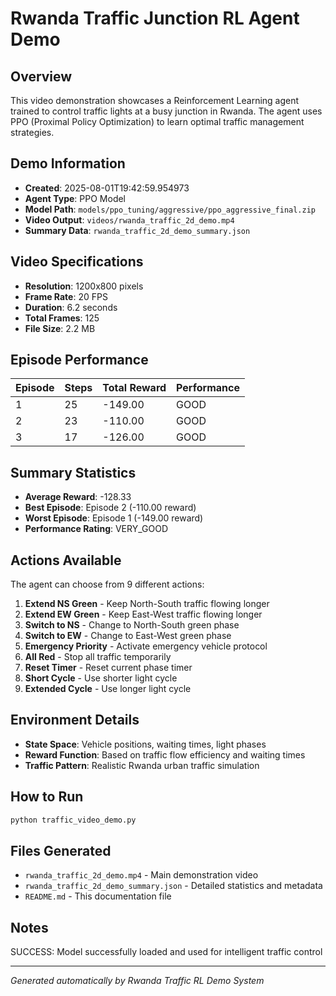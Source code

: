 # Rwanda Traffic Junction RL Agent Demo

## Overview
This video demonstration showcases a Reinforcement Learning agent trained to control traffic lights at a busy junction in Rwanda. The agent uses PPO (Proximal Policy Optimization) to learn optimal traffic management strategies.

## Demo Information
- **Created**: 2025-08-01T19:42:59.954973
- **Agent Type**: PPO Model
- **Model Path**: `models/ppo_tuning/aggressive/ppo_aggressive_final.zip`
- **Video Output**: `videos/rwanda_traffic_2d_demo.mp4`
- **Summary Data**: `rwanda_traffic_2d_demo_summary.json`

## Video Specifications
- **Resolution**: 1200x800 pixels
- **Frame Rate**: 20 FPS
- **Duration**: 6.2 seconds
- **Total Frames**: 125
- **File Size**: 2.2 MB

## Episode Performance

| Episode | Steps | Total Reward | Performance |
|---------|-------|--------------|-------------|
| 1 | 25 | -149.00 | GOOD |
| 2 | 23 | -110.00 | GOOD |
| 3 | 17 | -126.00 | GOOD |

## Summary Statistics
- **Average Reward**: -128.33
- **Best Episode**: Episode 2 (-110.00 reward)
- **Worst Episode**: Episode 1 (-149.00 reward)
- **Performance Rating**: VERY_GOOD

## Actions Available
The agent can choose from 9 different actions:
1. **Extend NS Green** - Keep North-South traffic flowing longer
2. **Extend EW Green** - Keep East-West traffic flowing longer  
3. **Switch to NS** - Change to North-South green phase
4. **Switch to EW** - Change to East-West green phase
5. **Emergency Priority** - Activate emergency vehicle protocol
6. **All Red** - Stop all traffic temporarily
7. **Reset Timer** - Reset current phase timer
8. **Short Cycle** - Use shorter light cycle
9. **Extended Cycle** - Use longer light cycle

## Environment Details
- **State Space**: Vehicle positions, waiting times, light phases
- **Reward Function**: Based on traffic flow efficiency and waiting times
- **Traffic Pattern**: Realistic Rwanda urban traffic simulation

## How to Run
```bash
python traffic_video_demo.py
```

## Files Generated
- `rwanda_traffic_2d_demo.mp4` - Main demonstration video
- `rwanda_traffic_2d_demo_summary.json` - Detailed statistics and metadata
- `README.md` - This documentation file

## Notes
SUCCESS: Model successfully loaded and used for intelligent traffic control

---
*Generated automatically by Rwanda Traffic RL Demo System*
